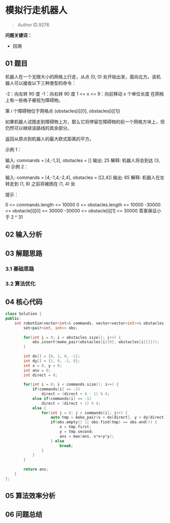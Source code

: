 # 模拟行走机器人
> Author ID.9276 

**问题关键词：**

- 回溯

## 01 题目

机器人在一个无限大小的网格上行走，从点 (0, 0) 处开始出发，面向北方。该机器人可以接收以下三种类型的命令：

-2：向左转 90 度
-1：向右转 90 度
1 <= x <= 9：向前移动 x 个单位长度
在网格上有一些格子被视为障碍物。

第 i 个障碍物位于网格点  (obstacles[i][0], obstacles[i][1])

如果机器人试图走到障碍物上方，那么它将停留在障碍物的前一个网格方块上，但仍然可以继续该路线的其余部分。

返回从原点到机器人的最大欧式距离的平方。

 

示例 1：

输入: commands = [4,-1,3], obstacles = []
输出: 25
解释: 机器人将会到达 (3, 4)
示例 2：

输入: commands = [4,-1,4,-2,4], obstacles = [[2,4]]
输出: 65
解释: 机器人在左转走到 (1, 8) 之前将被困在 (1, 4) 处


提示：

0 <= commands.length <= 10000
0 <= obstacles.length <= 10000
-30000 <= obstacle[i][0] <= 30000
-30000 <= obstacle[i][1] <= 30000
答案保证小于 2 ^ 31

## 02 输入分析



## 03 解题思路

### 3.1 基础思路



### 3.2 算法优化



## 04 核心代码

```c++
class Solution {
public:
    int robotSim(vector<int>& commands, vector<vector<int>>& obstacles) {
        set<pair<int, int>> obs;
        
        for(int i = 0; i < obstacles.size(); i++) {
            obs.insert(make_pair(obstacles[i][0], obstacles[i][1]));
        }
        
        int dx[] = {0, 1, 0, -1};
        int dy[] = {1, 0, -1, 0};
        int x = 0, y = 0;
        int ans = 0;
        int direct = 0;
        
        for(int i = 0; i < commands.size(); i++) {
            if(commands[i] == -2)
                direct = (direct + 4 - 1) % 4;
            else if(commands[i] == -1)
                direct = (direct + 1) % 4;
            else {
                for(int j = 0; j < commands[i]; j++) {
                    auto tmp = make_pair(x + dx[direct], y + dy[direct]);
                    if(obs.empty() || obs.find(tmp) == obs.end()) {
                        x = tmp.first;
                        y = tmp.second;
                        ans = max(ans, x*x+y*y);
                    } else 
                        break;
                }
            }
        }
        
        return ans;
    }
};
```



## 05 算法效率分析



## 06 问题总结

